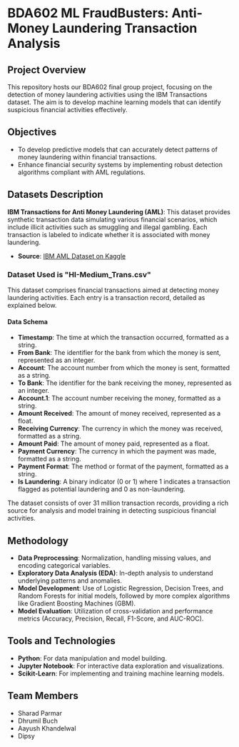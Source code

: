 # BDA602 ML FraudBusters: Anti-Money Laundering Transaction Analysis

## Project Overview
This repository hosts our BDA602 final group project, focusing on the detection of money laundering activities using the IBM Transactions dataset. The aim is to develop machine learning models that can identify suspicious financial activities effectively.

## Objectives
- To develop predictive models that can accurately detect patterns of money laundering within financial transactions.
- Enhance financial security systems by implementing robust detection algorithms compliant with AML regulations.

## Datasets Description
**IBM Transactions for Anti Money Laundering (AML)**: This dataset provides synthetic transaction data simulating various financial scenarios, which include illicit activities such as smuggling and illegal gambling. Each transaction is labeled to indicate whether it is associated with money laundering.
- **Source**: [IBM AML Dataset on Kaggle](https://www.kaggle.com/datasets/ealtman2019/ibm-transactions-for-anti-money-laundering-aml/data)

### Dataset Used is "HI-Medium_Trans.csv"
This dataset comprises financial transactions aimed at detecting money laundering activities. Each entry is a transaction record, detailed as explained below.
#### Data Schema
- **Timestamp**: The time at which the transaction occurred, formatted as a string.
- **From Bank**: The identifier for the bank from which the money is sent, represented as an integer.
- **Account**: The account number from which the money is sent, formatted as a string.
- **To Bank**: The identifier for the bank receiving the money, represented as an integer.
- **Account.1**: The account number receiving the money, formatted as a string.
- **Amount Received**: The amount of money received, represented as a float.
- **Receiving Currency**: The currency in which the money was received, formatted as a string.
- **Amount Paid**: The amount of money paid, represented as a float.
- **Payment Currency**: The currency in which the payment was made, formatted as a string.
- **Payment Format**: The method or format of the payment, formatted as a string.
- **Is Laundering**: A binary indicator (0 or 1) where 1 indicates a transaction flagged as potential laundering and 0 as non-laundering.

The dataset consists of over 31 million transaction records, providing a rich source for analysis and model training in detecting suspicious financial activities.
  
## Methodology
- **Data Preprocessing**: Normalization, handling missing values, and encoding categorical variables.
- **Exploratory Data Analysis (EDA)**: In-depth analysis to understand underlying patterns and anomalies.
- **Model Development**: Use of Logistic Regression, Decision Trees, and Random Forests for initial models, followed by more complex algorithms like Gradient Boosting Machines (GBM).
- **Model Evaluation**: Utilization of cross-validation and performance metrics (Accuracy, Precision, Recall, F1-Score, and AUC-ROC).

## Tools and Technologies
- **Python**: For data manipulation and model building.
- **Jupyter Notebook**: For interactive data exploration and visualizations.
- **Scikit-Learn**: For implementing and training machine learning models.

## Team Members
- Sharad Parmar
- Dhrumil Buch
- Aayush Khandelwal
- Dipsy
